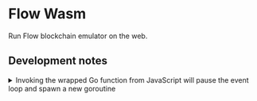 # Flow Wasm

Run Flow blockchain emulator on the web.

## Development notes

<details>
    <summary>Invoking the wrapped Go function from JavaScript will pause the event loop and spawn a new goroutine</summary>
Calling a Go function that in turn calls an async JS function will cause a deadlock state.

See: https://withblue.ink/2020/10/03/go-webassembly-http-requests-and-promises.html

</details>

